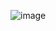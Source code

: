 ![image](https://github.com/sellie50759/NTHU-DS-Golang-Lab/assets/81401079/21585434-2972-4a4f-8001-562ba41c3837)
